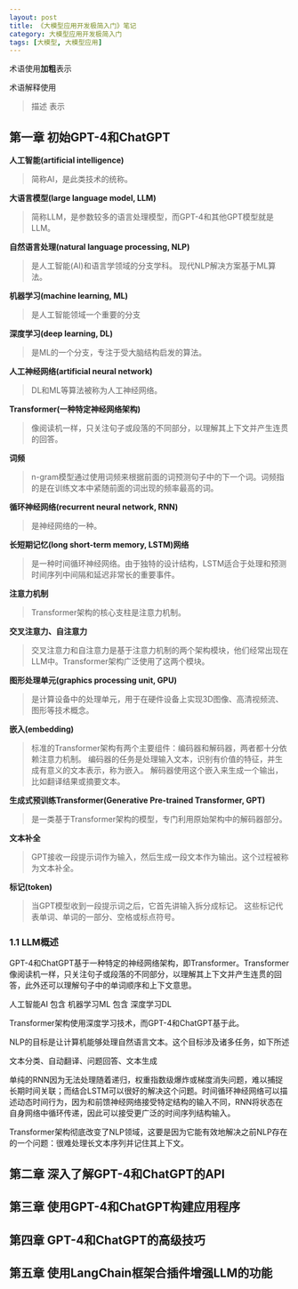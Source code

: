```yaml
---
layout: post
title: 《大模型应用开发极简入门》笔记
category: 大模型应用开发极简入门
tags: [大模型, 大模型应用]
---
```


术语使用**加粗**表示

术语解释使用
> 描述
表示

## 第一章 初始GPT-4和ChatGPT

**人工智能(artificial intelligence)**
> 简称AI，是此类技术的统称。

**大语言模型(large language model, LLM)**
> 简称LLM，是参数较多的语言处理模型，而GPT-4和其他GPT模型就是LLM。


**自然语言处理(natural language processing, NLP)**
> 是人工智能(AI)和语言学领域的分支学科。
> 现代NLP解决方案基于ML算法。

**机器学习(machine learning, ML)**
> 是人工智能领域一个重要的分支

**深度学习(deep learning, DL)**
> 是ML的一个分支，专注于受大脑结构启发的算法。

**人工神经网络(artificial neural network)**
> DL和ML等算法被称为人工神经网络。

**Transformer(一种特定神经网络架构)**
> 像阅读机一样，只关注句子或段落的不同部分，以理解其上下文并产生连贯的回答。

**词频**
> n-gram模型通过使用词频来根据前面的词预测句子中的下一个词。词频指的是在训练文本中紧随前面的词出现的频率最高的词。

**循环神经网络(recurrent neural network, RNN)**
> 是神经网络的一种。

**长短期记忆(long short-term memory, LSTM)网络**
> 是一种时间循环神经网络。由于独特的设计结构，LSTM适合于处理和预测时间序列中间隔和延迟非常长的重要事件。

**注意力机制**
> Transformer架构的核心支柱是注意力机制。

**交叉注意力、自注意力**
> 交叉注意力和自注意力是基于注意力机制的两个架构模块，他们经常出现在LLM中。Transformer架构广泛使用了这两个模块。

**图形处理单元(graphics processing unit, GPU)**
> 是计算设备中的处理单元，用于在硬件设备上实现3D图像、高清视频流、图形等技术概念。

**嵌入(embedding)**
> 标准的Transformer架构有两个主要组件：编码器和解码器，两者都十分依赖注意力机制。
> 编码器的任务是处理输入文本，识别有价值的特征，并生成有意义的文本表示，称为嵌入。
> 解码器使用这个嵌入来生成一个输出，比如翻译结果或摘要文本。

**生成式预训练Transformer(Generative Pre-trained Transformer, GPT)**
> 是一类基于Transformer架构的模型，专门利用原始架构中的解码器部分。

**文本补全**
> GPT接收一段提示词作为输入，然后生成一段文本作为输出。这个过程被称为文本补全。

**标记(token)**
> 当GPT模型收到一段提示词之后，它首先讲输入拆分成标记。
> 这些标记代表单词、单词的一部分、空格或标点符号。

### 1.1 LLM概述

GPT-4和ChatGPT基于一种特定的神经网络架构，即Transformer。Transformer像阅读机一样，只关注句子或段落的不同部分，以理解其上下文并产生连贯的回答，此外还可以理解句子中的单词顺序和上下文意思。

人工智能AI 包含 机器学习ML 包含 深度学习DL 

Transformer架构使用深度学习技术，而GPT-4和ChatGPT基于此。

NLP的目标是让计算机能够处理自然语言文本。这个目标涉及诸多任务，如下所述

文本分类、自动翻译、问题回答、文本生成

单纯的RNN因为无法处理随着递归，权重指数级爆炸或梯度消失问题，难以捕捉长期时间关联；而结合LSTM可以很好的解决这个问题。时间循环神经网络可以描述动态时间行为，因为和前馈神经网络接受特定结构的输入不同，RNN将状态在自身网络中循环传递，因此可以接受更广泛的时间序列结构输入。

Transformer架构彻底改变了NLP领域，这要是因为它能有效地解决之前NLP存在的一个问题：很难处理长文本序列并记住其上下文。


## 第二章 深入了解GPT-4和ChatGPT的API

## 第三章 使用GPT-4和ChatGPT构建应用程序

## 第四章 GPT-4和ChatGPT的高级技巧

## 第五章 使用LangChain框架合插件增强LLM的功能
